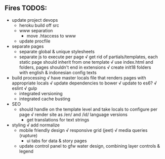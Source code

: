 Fires TODOS:
---
- update project devops
	- heroku build off src
	- www separation
		- move .htaccess to www
	- update procfile
- separate pages
	- separate global & unique stylesheets
	- separate js to execute per page
	√ get rid of partials/templates, each static page should inherit from one template
	√ use index.html and folders, pages shouldn't end in extensions
	√ create inlt18 folders with english & indonesian config texts
- build processing
	√ have master locals file that renders pages with appropriate locals
	√ update dependencies to bower
	√ update to es6?
	√ eslint
	√ gulp
	- integrated versioning
	- integrated cache busting
- SEO
	- should handle on the template level and take locals to configure per page
	√ render site as /en/ and /id/ language versions
		- get translations for text strings
- styling
	√ add normalize
	- mobile friendly design
		√ responsive grid (jeet)
		√ media queries (rupture)
		- ui tabs for data & story pages
	- update control panel to gfw water design, combining layer controls & legend
